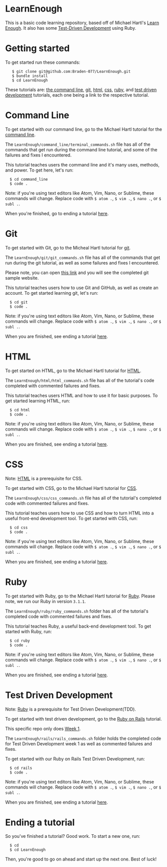 # LearnEnough

This is a basic code learning repository, based off of Michael Hartl's [Learn Enough](https://www.learnenough.com/). It also has some [Test-Driven Development](https://www.learnhowtoprogram.com/ruby-and-rails/test-driven-development-with-ruby) using Ruby.

# Getting started

To get started run these commands:
       
       $ git clone git@github.com:Braden-077/LearnEnough.git
       $ bundle install
       $ cd LearnEnough

These tutorials are: [the command line](https://github.com/Braden-077/LearnEnough#command-line), [git](https://github.com/Braden-077/LearnEnough#git), [html](https://github.com/Braden-077/LearnEnough#html), [css](https://github.com/Braden-077/LearnEnough#css), [ruby](https://github.com/Braden-077/LearnEnough#ruby), and [test driven development](https://github.com/Braden-077/LearnEnough#test-driven-development) tutorials, each one being a link to the respective tutorial.

# Command Line

To get started with our command line, go to the Michael Hartl tutorial for the [command line](https://www.learnenough.com/command-line-tutorial).

The ```LearnEnough/command_line/terminal_commands.sh``` file has all of the commands that get run during the command line tutorial, and some of the failures and fixes I encountered. 

This tutorial teaches users the command line and it's many uses, methods, and power. To get here, let's run:    

      $ cd command_line
      $ code . 

Note: if you're using text editors like Atom, Vim, Nano, or Sublime, these commands will change. Replace code with ```$ atom .```, ```$ vim .```, ```$ nano .```, or ```$ subl .```. 

When you're finished, go to ending a tutorial [here](https://github.com/Braden-077/LearnEnough#ending-a-tutorial).

# Git

To get started with Git, go to the Micheal Hartl tutorial for [git](https://www.learnenough.com/git-tutorial).

The ```LearnEnough/git/git_commands.sh``` file has all of the commands that get run during the git tutorial, as well as some failures and fixes I encountered. 

Please note, you can open [this link](https://braden-077.github.io/LearnEnough/git/repos/website/index.html) and you will see the completed git sample website.

This tutorial teaches users how to use Git and GitHub, as well as create an account. To get started learning git, let's run:

      $ cd git
      $ code .

Note: if you're using text editors like Atom, Vim, Nano, or Sublime, these commands will change. Replace code with ```$ atom .```, ```$ vim .```, ```$ nano .```, or ```$ subl .```. 

When you are finished, see ending a tutorial [here](https://github.com/Braden-077/LearnEnough#ending-a-tutorial).
      
# HTML

To get started on HTML, go to the Michael Hartl tutorial for [HTML](https://www.learnenough.com/html-tutorial).

The ```LearnEnough/html/html_commands.sh``` file has all of the tutorial's code completed with commented failures and fixes.

This tutorial teaches users HTML and how to use it for basic purposes. To get started learning HTML, run:

      $ cd html
      $ code .

Note: if you're using text editors like Atom, Vim, Nano, or Sublime, these commands will change. Replace code with ```$ atom .```, ```$ vim .```, ```$ nano .```, or ```$ subl .```.       

When you are finished, see ending a tutorial [here](https://github.com/Braden-077/LearnEnough#ending-a-tutorial).

# CSS
 
Note: [HTML](https://github.com/Braden-077/LearnEnough#html) is a prerequisite for CSS.

To get started with CSS, go to the Michael Hartl tutorial for [CSS](https://www.learnenough.com/css-and-layout-tutorial).

The ```LearnEnough/css/css_commands.sh``` file has all of the tutorial's completed code with commented failures and fixes.

This tutorial teaches users how to use CSS and how to turn HTML into a useful front-end development tool. To get started with CSS, run:

      $ cd css
      $ code .

Note: if you're using text editors like Atom, Vim, Nano, or Sublime, these commands will change. Replace code with ```$ atom .```, ```$ vim .```, ```$ nano .```, or ```$ subl .```. 
      
When you are finished, see ending a tutorial [here](https://github.com/Braden-077/LearnEnough#ending-a-tutorial).

# Ruby

To get started with Ruby, go to the Michael Hartl tutorial for [Ruby](https://www.learnenough.com/ruby-tutorial). Please note, we run our Ruby in version ```3.1.1```.

The ```LearnEnough/ruby/ruby_commands.sh``` folder has all of the tutorial's completed code with commented failures and fixes.

This tutorial teaches Ruby, a useful back-end development tool. To get started with Ruby, run:

      $ cd ruby
      $ code .

Note: if you're using text editors like Atom, Vim, Nano, or Sublime, these commands will change. Replace code with ```$ atom .```, ```$ vim .```, ```$ nano .```, or ```$ subl .```. 
      
When you are finished, see ending a tutorial [here](https://github.com/Braden-077/LearnEnough#ending-a-tutorial).

# Test Driven Development

Note: [Ruby](https://github.com/Braden-077/LearnEnough#ruby) is a prerequisite for Test Driven Development(TDD).

To get started with test driven development, go to the [Ruby on Rails](https://www.learnhowtoprogram.com/ruby-and-rails) tutorial.

This specific repo only does [Week 1](https://www.learnhowtoprogram.com/ruby-and-rails/test-driven-development-with-ruby). 

The ```LearnEnough/rails/rails_commands.sh``` folder holds the completed code for Test Driven Development week 1 as well as commented failures and fixes.

To get started with our Ruby on Rails Test Driven Development, run:

      $ cd rails
      $ code .

Note: if you're using text editors like Atom, Vim, Nano, or Sublime, these commands will change. Replace code with ```$ atom .```, ```$ vim .```, ```$ nano .```, or ```$ subl .```. 
      
When you are finished, see ending a tutorial [here](https://github.com/Braden-077/LearnEnough#ending-a-tutorial).


# Ending a tutorial

So you've finished a tutorial? Good work. To start a new one, run:

      $ cd 
      $ cd LearnEnough
      
Then, you're good to go on ahead and start up the next one. Best of luck!

